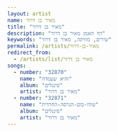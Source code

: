 ```yaml
---
layout: artist
name: מאיר בן דרור
title: "מאיר בן דרור"
description: "דף האמן מאיר בן דרור"
keywords: "שירים, מוזיקה, מאיר בן דרור"
permalink: /artists/מאיר-בן-דרור
redirect_from:
  - /artists/list/מאיר בן דרור
songs:
  - number: "32870"
    name: "והיא שעמדה"
    album: "סינגלים"
    artist: "מאיר בן דרור"
  - number: "32871"
    name: "טודו-בום-הגרסה-החרדית"
    album: "סינגלים"
    artist: "מאיר בן דרור"
---
```

